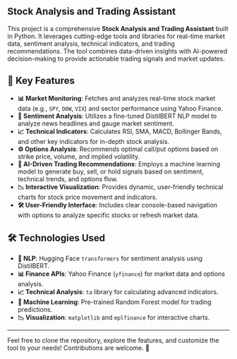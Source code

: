 ## Stock Analysis and Trading Assistant

This project is a comprehensive **Stock Analysis and Trading Assistant** built in Python. It leverages cutting-edge tools and libraries for real-time market data, sentiment analysis, technical indicators, and trading recommendations. The tool combines data-driven insights with AI-powered decision-making to provide actionable trading signals and market updates.

## 🚀 Key Features

- **📊 Market Monitoring**: Fetches and analyzes real-time stock market data (e.g., `SPY`, `DOW`, `VIX`) and sector performance using Yahoo Finance.
- **📰 Sentiment Analysis**: Utilizes a fine-tuned DistilBERT NLP model to analyze news headlines and gauge market sentiment.
- **📈 Technical Indicators**: Calculates RSI, SMA, MACD, Bollinger Bands, and other key indicators for in-depth stock analysis.
- **⚙️ Options Analysis**: Recommends optimal call/put options based on strike price, volume, and implied volatility.
- **🤖 AI-Driven Trading Recommendations**: Employs a machine learning model to generate buy, sell, or hold signals based on sentiment, technical trends, and options flow.
- **📉 Interactive Visualization**: Provides dynamic, user-friendly technical charts for stock price movement and indicators.
- **🛠️ User-Friendly Interface**: Includes clear console-based navigation with options to analyze specific stocks or refresh market data.

## 🛠️ Technologies Used

- **🧠 NLP**: Hugging Face `transformers` for sentiment analysis using DistilBERT.
- **📊 Finance APIs**: Yahoo Finance (`yfinance`) for market data and options analysis.
- **📈 Technical Analysis**: `ta` library for calculating advanced indicators.
- **🤖 Machine Learning**: Pre-trained Random Forest model for trading predictions.
- **📉 Visualization**: `matplotlib` and `mplfinance` for interactive charts.

---

Feel free to clone the repository, explore the features, and customize the tool to your needs! Contributions are welcome. 🚀
